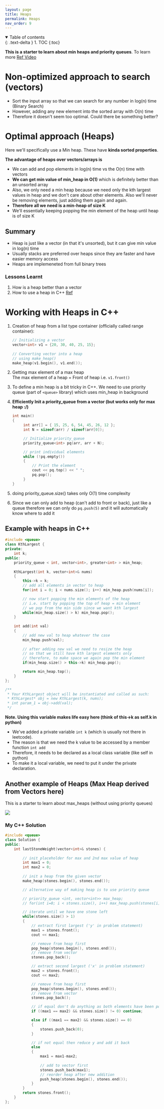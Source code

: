 ```yaml
---
layout: page
title: Heaps
permalink: Heaps
nav_order: 9
---
```


<details open markdown="block">
  <summary>
    Table of contents
  </summary>
  {: .text-delta }
1. TOC
{:toc}
</details>

**This is a starter to learn about min heaps and priority queues**. To learn more
[Ref Video](https://www.youtube.com/watch?v=hOjcdrqMoQ8&ab_channel=NeetCode)

# Non-optimized approach to search (vectors)

- Sort the input array so that we can search for any number in log(n) time (Binary Search)
- However, adding any new element into the sorted array with O(n) time
- Therefore it doesn't seem too optimal. Could there be something better?

# Optimal approach (Heaps)

Here we'll specifically use a Min heap. These have **kinda sorted properties**.

**The advantage of heaps over vectors/arrays is**
- We can add and pop elements in log(n) time vs the O(n) time with vectors
- **We can get min value of min_heap in O(1)** which is definitely better than an unsorted array
- Also, we only need a min heap because we need only the kth largest values in heap
  and we don't care about other elements. Also we'll never be removing elements, just
  adding them again and again.
- **Therefore all we need is a min-heap of size K**
- We'll essentially keeping popping the min element of the heap until heap is of size K

## Summary
- Heap is just like a vector (in that it's unsorted), but it can give min value in log(n) time
- Usually stacks are preferred over heaps since they are faster and have easier memory access
- Heaps are implemeneted from full binary trees

### Lessons Learnt

1. How is a heap better than a vector
2. How to use a heap in C++ [Ref](https://www.geeksforgeeks.org/heap-using-stl-c/)

# Working with Heaps in C++

1. Creation of heap from a list type container (officially called range container):
   ```cpp
   // Initializing a vector
   vector<int> v1 = {20, 30, 40, 25, 15};
       
   // Converting vector into a heap
   // using make_heap()
   make_heap(v1.begin(), v1.end());
   ```

2. Getting max element of a max heap \
   The max element of a heap = Front of heap i.e. ```v1.front()```

3. To define a min heap is a bit tricky in C++. We need to use priority queue (part of ```<queue>``` library) which uses min_heap in background

4. **Efficiently Init a priority_queue from a vector (but works only for max heap :/)**
   ```cpp
   int main()
   {
        int arr[] = { 15, 25, 6, 54, 45, 26, 12 };
        int N = sizeof(arr) / sizeof(arr[0]);

        // Initialize priority_queue
        priority_queue<int> pq(arr, arr + N);

        // print individual elements
        while (!pq.empty()) 
        {
            // Print the element
            cout << pq.top() << " ";
            pq.pop();
        }
   }
   ```

5. doing priority_queue.size() takes only O(1) time complexity

6. Since we can only add to heap (can't add to front or back), just like a queue
   therefore we can only do ```pq.push(5)``` and it will automatically know where to add it

## Example with heaps in C++

```cpp
#include <queue>
class KthLargest {
private:
    int k;
public:
    priority_queue < int, vector<int>, greater<int> > min_heap;
    
    KthLargest(int k, vector<int>& nums) 
    {
        this->k = k;
        // add all elements in vector to heap
        for(int i = 0; i < nums.size(); i++) min_heap.push(nums[i]);

        // now start popping the min elements of the heap
        // i.e. start by popping the top of heap = min element
        // we pop from the min side since we want kth largest
        while(min_heap.size() > k) min_heap.pop();
    }
    
    int add(int val)
    {
        // add new val to heap whatever the case
        min_heap.push(val);
        
        // after adding new val we need to resize the heap
        // so that we still have kth largest elements only
        // therefore, to make space we again pop the min element
        if(min_heap.size() > this->k) min_heap.pop();

        return min_heap.top();
    }
};

/**
 * Your KthLargest object will be instantiated and called as such:
 * KthLargest* obj = new KthLargest(k, nums);
 * int param_1 = obj->add(val);
 */
```

**Note. Using this variable makes life easy here (think of this->k as self.k in python)**
- We've added a private variable ```int k``` (which is usually not there in leetcode). 
- The reason is that we need the k value to be accessed by a member function ```int add```
- Therefore, it needs to be declared as a local class variable (like self in python)
- To make it a local variable, we need to put it under the private declaration.


## Another example of Heaps (Max Heap derived from Vectors here)

This is a starter to learn about max_heaps (without using priority queues)

![](/images/last_stone.png)

### My C++ Solution

```cpp
#include <queue>
class Solution {
public:
    int lastStoneWeight(vector<int>& stones) {
        
        // init placeholder for max and 2nd max value of heap
        int max1 = 0;
        int max2 = 0;
        
        // init a heap from the given vector
        make_heap(stones.begin(), stones.end());

        // alternative way of making heap is to use priority queue

        // priority_queue <int, vector<int>> max_heap;
        // for(int i=0; i < stones.size(), i++) max_heap.push(stones[i])

        // iterate until we have one stone left
        while(stones.size() > 1)
        {
            // extract first largest ('y' in problem statement)
            max1 = stones.front();
            cout << max1;

            // remove from heap first
            pop_heap(stones.begin(), stones.end());
            // remove from vector
            stones.pop_back();

            // extract second largest ('x' in problem statement)
            max2 = stones.front();
            cout << max2;

            // remove from heap first
            pop_heap(stones.begin(), stones.end());
            // remove from vector
            stones.pop_back();

            // if equal don't do anything as both elements have been popped
            if ((max1 == max2) && stones.size() != 0) continue;

            else if ((max1 == max2) && stones.size() == 0)
            {
                stones.push_back(0);
            }

            // if not equal then reduce y and add it back
            else
            {
                max1 = max1-max2;
                
                // add to vector first
                stones.push_back(max1);
                // reorder heap after new addition
                push_heap(stones.begin(), stones.end());
            }
        }
        return stones.front();
    }
};
```